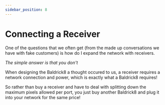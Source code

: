 ```yaml
---
sidebar_position: 8
---
```


# Connecting a Receiver

One of the questions that we often get (from the made up conversations we have with fake customers) is how do I expand the network with receivers.

*The simple answer is that you don't*

When designing the Baldrick8 a thought occured to us, a receiver requires a network connection and power, which is exactly what a Baldrick8 requires!

So rather than buy a receiver and have to deal with splitting down the maximum pixels allowed per port, you just buy another Baldrick8 and plug it into your network for the same price!
